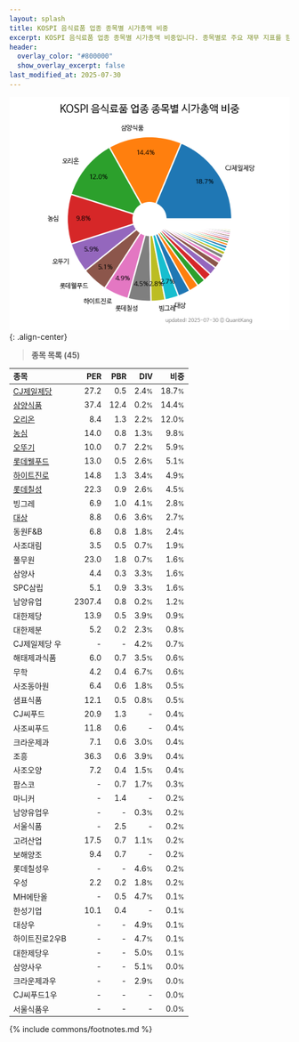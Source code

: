 ```yaml
---
layout: splash
title: KOSPI 음식료품 업종 종목별 시가총액 비중
excerpt: KOSPI 음식료품 업종 종목별 시가총액 비중입니다. 종목별로 주요 재무 지표를 함께 표시합니다.
header:
  overlay_color: "#800000"
  show_overlay_excerpt: false
last_modified_at: 2025-07-30
---
```



![KOSPI 음식료품 업종 종목별 시가총액 비중](/stats/sector/images/kospi_업종_음식료품_종목.png){: .align-center}


> **종목 목록 (45)**<a id="list"></a>

| **종목** | **PER** | **PBR** | **DIV** | **비중** |
| :------- | ------: | ------: | ------: | -------: |
| [CJ제일제당](/097950/) | 27.2 | 0.5 | 2.4<small>%</small> | 18.7<small>%</small> |
| [삼양식품](/003230/) | 37.4 | 12.4 | 0.2<small>%</small> | 14.4<small>%</small> |
| [오리온](/271560/) | 8.4 | 1.3 | 2.2<small>%</small> | 12.0<small>%</small> |
| [농심](/004370/) | 14.0 | 0.8 | 1.3<small>%</small> | 9.8<small>%</small> |
| [오뚜기](/007310/) | 10.0 | 0.7 | 2.2<small>%</small> | 5.9<small>%</small> |
| [롯데웰푸드](/280360/) | 13.0 | 0.5 | 2.6<small>%</small> | 5.1<small>%</small> |
| [하이트진로](/000080/) | 14.8 | 1.3 | 3.4<small>%</small> | 4.9<small>%</small> |
| [롯데칠성](/005300/) | 22.3 | 0.9 | 2.6<small>%</small> | 4.5<small>%</small> |
| 빙그레 | 6.9 | 1.0 | 4.1<small>%</small> | 2.8<small>%</small> |
| [대상](/001680/) | 8.8 | 0.6 | 3.6<small>%</small> | 2.7<small>%</small> |
| 동원F&B | 6.8 | 0.8 | 1.8<small>%</small> | 2.4<small>%</small> |
| 사조대림 | 3.5 | 0.5 | 0.7<small>%</small> | 1.9<small>%</small> |
| 풀무원 | 23.0 | 1.8 | 0.7<small>%</small> | 1.6<small>%</small> |
| 삼양사 | 4.4 | 0.3 | 3.3<small>%</small> | 1.6<small>%</small> |
| SPC삼립 | 5.1 | 0.9 | 3.3<small>%</small> | 1.6<small>%</small> |
| 남양유업 | 2307.4 | 0.8 | 0.2<small>%</small> | 1.2<small>%</small> |
| 대한제당 | 13.9 | 0.5 | 3.9<small>%</small> | 0.9<small>%</small> |
| 대한제분 | 5.2 | 0.2 | 2.3<small>%</small> | 0.8<small>%</small> |
| CJ제일제당 우 | - | - | 4.2<small>%</small> | 0.7<small>%</small> |
| 해태제과식품 | 6.0 | 0.7 | 3.5<small>%</small> | 0.6<small>%</small> |
| 무학 | 4.2 | 0.4 | 6.7<small>%</small> | 0.6<small>%</small> |
| 사조동아원 | 6.4 | 0.6 | 1.8<small>%</small> | 0.5<small>%</small> |
| 샘표식품 | 12.1 | 0.5 | 0.8<small>%</small> | 0.5<small>%</small> |
| CJ씨푸드 | 20.9 | 1.3 | - | 0.4<small>%</small> |
| 사조씨푸드 | 11.8 | 0.6 | - | 0.4<small>%</small> |
| 크라운제과 | 7.1 | 0.6 | 3.0<small>%</small> | 0.4<small>%</small> |
| 조흥 | 36.3 | 0.6 | 3.9<small>%</small> | 0.4<small>%</small> |
| 사조오양 | 7.2 | 0.4 | 1.5<small>%</small> | 0.4<small>%</small> |
| 팜스코 | - | 0.7 | 1.7<small>%</small> | 0.3<small>%</small> |
| 마니커 | - | 1.4 | - | 0.2<small>%</small> |
| 남양유업우 | - | - | 0.3<small>%</small> | 0.2<small>%</small> |
| 서울식품 | - | 2.5 | - | 0.2<small>%</small> |
| 고려산업 | 17.5 | 0.7 | 1.1<small>%</small> | 0.2<small>%</small> |
| 보해양조 | 9.4 | 0.7 | - | 0.2<small>%</small> |
| 롯데칠성우 | - | - | 4.6<small>%</small> | 0.2<small>%</small> |
| 우성 | 2.2 | 0.2 | 1.8<small>%</small> | 0.2<small>%</small> |
| MH에탄올 | - | 0.5 | 4.7<small>%</small> | 0.1<small>%</small> |
| 한성기업 | 10.1 | 0.4 | - | 0.1<small>%</small> |
| 대상우 | - | - | 4.9<small>%</small> | 0.1<small>%</small> |
| 하이트진로2우B | - | - | 4.7<small>%</small> | 0.1<small>%</small> |
| 대한제당우 | - | - | 5.0<small>%</small> | 0.1<small>%</small> |
| 삼양사우 | - | - | 5.1<small>%</small> | 0.0<small>%</small> |
| 크라운제과우 | - | - | 2.9<small>%</small> | 0.0<small>%</small> |
| CJ씨푸드1우 | - | - | - | 0.0<small>%</small> |
| 서울식품우 | - | - | - | 0.0<small>%</small> |

{% include commons/footnotes.md %}